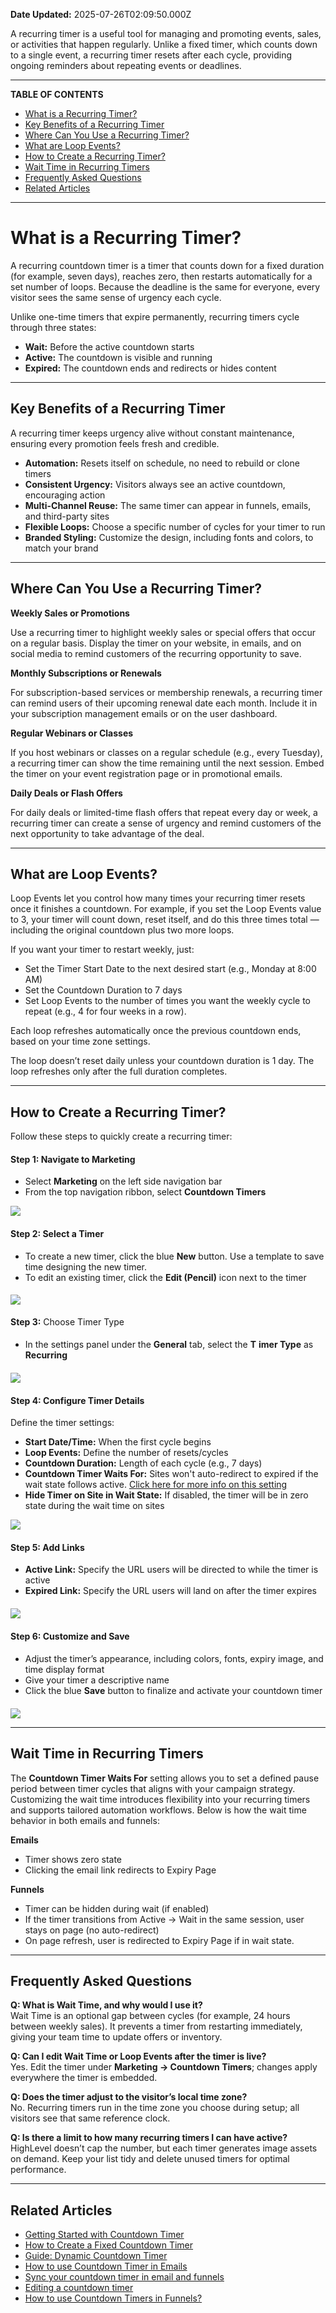 **Date Updated:** 2025-07-26T02:09:50.000Z

A recurring timer is a useful tool for managing and promoting events, sales, or activities that happen regularly. Unlike a fixed timer, which counts down to a single event, a recurring timer resets after each cycle, providing ongoing reminders about repeating events or deadlines.

---

**TABLE OF CONTENTS**

* [What is a Recurring Timer?](#What-is-a-Recurring-Timer?)
* [Key Benefits of a Recurring Timer](#Key-Benefits-of-a-Recurring-Timer)
* [Where Can You Use a Recurring Timer?](#Where-Can-You-Use-a-Recurring-Timer?)
* [What are Loop Events?](#What-are-Loop-Events?)
* [How to Create a Recurring Timer?](#How-to-Create-a-Recurring-Timer?)
* [Wait Time in Recurring Timers](#Wait-Time-in-Recurring-Timers)
* [Frequently Asked Questions](#Frequently-Asked-Questions)
* [Related Articles](#Related-Articles)

---

# **What is a Recurring Timer?**

  
A recurring countdown timer is a timer that counts down for a fixed duration (for example, seven days), reaches zero, then restarts automatically for a set number of loops. Because the deadline is the same for everyone, every visitor sees the same sense of urgency each cycle.

  
Unlike one-time timers that expire permanently, recurring timers cycle through three states:  
  
* **Wait:** Before the active countdown starts
* **Active:** The countdown is visible and running
* **Expired:** The countdown ends and redirects or hides content

---

## **Key Benefits of a Recurring Timer**

  
A recurring timer keeps urgency alive without constant maintenance, ensuring every promotion feels fresh and credible.

  
* **Automation:** Resets itself on schedule, no need to rebuild or clone timers
* **Consistent Urgency:** Visitors always see an active countdown, encouraging action
* **Multi-Channel Reuse:** The same timer can appear in funnels, emails, and third-party sites
* **Flexible Loops:** Choose a specific number of cycles for your timer to run
* **Branded Styling:** Customize the design, including fonts and colors, to match your brand

---

## **Where Can You Use a Recurring Timer?**
  
  
**Weekly Sales or Promotions**

  
Use a recurring timer to highlight weekly sales or special offers that occur on a regular basis. Display the timer on your website, in emails, and on social media to remind customers of the recurring opportunity to save.
  
  
**Monthly Subscriptions or Renewals**

  
For subscription-based services or membership renewals, a recurring timer can remind users of their upcoming renewal date each month. Include it in your subscription management emails or on the user dashboard.
  
  
**Regular Webinars or Classes**

  
If you host webinars or classes on a regular schedule (e.g., every Tuesday), a recurring timer can show the time remaining until the next session. Embed the timer on your event registration page or in promotional emails.
  
  
**Daily Deals or Flash Offers**

  
For daily deals or limited-time flash offers that repeat every day or week, a recurring timer can create a sense of urgency and remind customers of the next opportunity to take advantage of the deal.

---

## **What are Loop Events?**

  
Loop Events let you control how many times your recurring timer resets once it finishes a countdown. For example, if you set the Loop Events value to 3, your timer will count down, reset itself, and do this three times total — including the original countdown plus two more loops.

  
If you want your timer to restart weekly, just:

  
* Set the Timer Start Date to the next desired start (e.g., Monday at 8:00 AM)
* Set the Countdown Duration to 7 days
* Set Loop Events to the number of times you want the weekly cycle to repeat (e.g., 4 for four weeks in a row).

  
Each loop refreshes automatically once the previous countdown ends, based on your time zone settings.  
  
The loop doesn’t reset daily unless your countdown duration is 1 day. The loop refreshes only after the full duration completes.

---

## **How to Create a Recurring Timer?**

  
Follow these steps to quickly create a recurring timer: 
  
  
#### **Step 1:** Navigate to Marketing

  
* Select **Marketing** on the left side navigation bar
* From the top navigation ribbon, select **Countdown Timers**

![](https://s3.amazonaws.com/cdn.freshdesk.com/data/helpdesk/attachments/production/155050461464/original/e6lM1ZgRyR_J8zbdo3tDQOQDmIzmBy_aXA.png?1753473301)
  
  
#### **Step 2:** Select a Timer

  
* To create a new timer, click the blue **New** button. Use a template to save time designing the new timer.
* To edit an existing timer, click the **Edit (Pencil)** icon next to the timer

#### ![](https://s3.amazonaws.com/cdn.freshdesk.com/data/helpdesk/attachments/production/155050461487/original/e_5Nvvh1oucYRWCK_HwPkwuMJRB5_4yIwg.png?1753473386)  
  
**Step 3:** Choose Timer Type

####   

* In the settings panel under the **General** tab, select the **T** **imer Type** as **Recurring**

#### **![](https://s3.amazonaws.com/cdn.freshdesk.com/data/helpdesk/attachments/production/155050461593/original/RpdouKk_sA_jXGDt7g_XM2OGQXz7_pOr2A.png?1753473680)**
  
  
#### **Step 4:** Configure Timer Details

  
Define the timer settings:  
  
* **Start Date/Time:** When the first cycle begins
* **Loop Events:** Define the number of resets/cycles
* **Countdown Duration:** Length of each cycle (e.g., 7 days)
* **Countdown Timer Waits For:** Sites won't auto-redirect to expired if the wait state follows active. [Click here for more info on this setting](#Wait-Time-in-Recurring-Timers)
* **Hide Timer on Site in Wait State:** If disabled, the timer will be in zero state during the wait time on sites

![](https://s3.amazonaws.com/cdn.freshdesk.com/data/helpdesk/attachments/production/155050461875/original/ckHLglv14mBoy7tg_iNBd11QZ-2blN_qtw.png?1753474653)
  
  
#### **Step 5:** Add Links

  
* **Active Link:** Specify the URL users will be directed to while the timer is active
* **Expired Link:** Specify the URL users will land on after the timer expires

#### ![](https://s3.amazonaws.com/cdn.freshdesk.com/data/helpdesk/attachments/production/155050461907/original/YUguWA8gg2BKmMGbA-OzYruZmBwbtekK-w.png?1753474734)

####   

####   

#### **Step 6:** Customize and Save

####   

* Adjust the timer’s appearance, including colors, fonts, expiry image, and time display format
* Give your timer a descriptive name
* Click the blue **Save** button to finalize and activate your countdown timer

####   
![](https://s3.amazonaws.com/cdn.freshdesk.com/data/helpdesk/attachments/production/155050461916/original/jCeLWqFBkCPKgWAmVx-OIiUnpht7thm_ZQ.png?1753474772)

---

## **Wait Time in Recurring Timers**

  
The **Countdown Timer Waits For** setting allows you to set a defined pause period between timer cycles that aligns with your campaign strategy. Customizing the wait time introduces flexibility into your recurring timers and supports tailored automation workflows. Below is how the wait time behavior in both emails and funnels:
  
  
**Emails**

  
* Timer shows zero state
* Clicking the email link redirects to Expiry Page

**Funnels**

  
* Timer can be hidden during wait (if enabled)
* If the timer transitions from Active → Wait in the same session, user stays on page (no auto-redirect)
* On page refresh, user is redirected to Expiry Page if in wait state.

---

## **Frequently Asked Questions**

  
**Q: What is Wait Time, and why would I use it?**  
Wait Time is an optional gap between cycles (for example, 24 hours between weekly sales). It prevents a timer from restarting immediately, giving your team time to update offers or inventory.

  
**Q: Can I edit Wait Time or Loop Events after the timer is live?**  
Yes. Edit the timer under **Marketing → Countdown Timers**; changes apply everywhere the timer is embedded.

  
**Q: Does the timer adjust to the visitor’s local time zone?**  
No. Recurring timers run in the time zone you choose during setup; all visitors see that same reference clock.

  
**Q: Is there a limit to how many recurring timers I can have active?**  
HighLevel doesn’t cap the number, but each timer generates image assets on demand. Keep your list tidy and delete unused timers for optimal performance.

---

## **Related Articles**

  
* [Getting Started with Countdown Timer](https://help.gohighlevel.com/en/support/solutions/articles/155000003100)
* [How to Create a Fixed Countdown Timer](https://help.gohighlevel.com/en/support/solutions/articles/155000003113)
* [Guide: Dynamic Countdown Timer](https://help.gohighlevel.com/en/support/solutions/articles/155000004385)
* [How to use Countdown Timer in Emails](https://help.gohighlevel.com/en/support/solutions/articles/155000003101)
* [Sync your countdown timer in email and funnels](https://help.gohighlevel.com/en/support/solutions/articles/155000003102)
* [Editing a countdown timer](https://help.gohighlevel.com/en/support/solutions/articles/155000003500)
* [How to use Countdown Timers in Funnels?](https://help.gohighlevel.com/en/support/solutions/articles/155000003122)